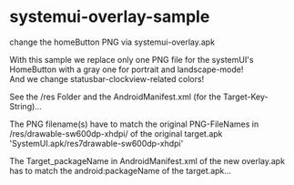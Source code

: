systemui-overlay-sample
=======================

change the homeButton PNG via systemui-overlay.apk


With this sample we replace only one PNG file for the systemUI's HomeButton with a gray one for portrait and landscape-mode!
<br>And we change statusbar-clockview-related colors! 

See the /res Folder and the AndroidManifest.xml (for the Target-Key-String)...

The PNG filename(s) have to match the original PNG-FileNames in /res/drawable-sw600dp-xhdpi/ 
of the original target.apk 'SystemUI.apk/res7drawable-sw600dp-xhdpi'


The Target_packageName in AndroidManifest.xml of the new overlay.apk has to match the android:packageName of the target.apk...

